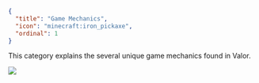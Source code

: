 ```json
{
  "title": "Game Mechanics",
  "icon": "minecraft:iron_pickaxe",
  "ordinal": 1
}
```

This category explains the several unique game mechanics found in Valor.









![](valorcore:textures/miscellaneous/art_bottom.png)
